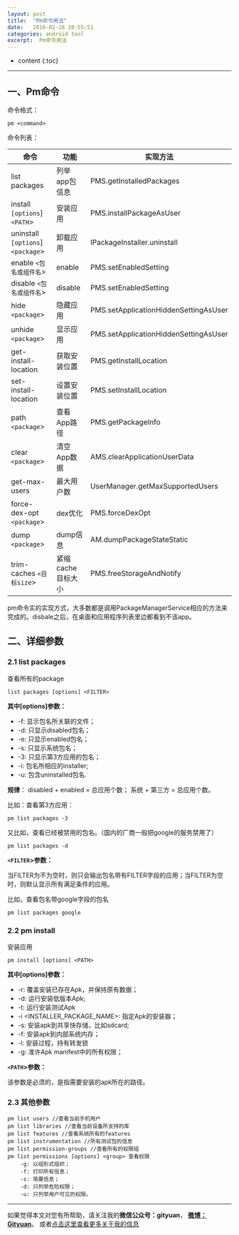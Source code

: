 ```yaml
---
layout: post
title:  "Pm命令用法"
date:   2016-02-28 20:55:51
categories: android tool
excerpt:  Pm命令用法
---
```


* content
{:toc}


---

## 一、Pm命令

命令格式：

	pm <command>

命令列表：

|命令|功能|实现方法|
|---|---|---|
|list packages|列举app包信息|PMS.getInstalledPackages|
|install `[options`] `<PATH`>|安装应用|PMS.installPackageAsUser|
|uninstall `[options`]`<package`>|卸载应用|IPackageInstaller.uninstall
|enable `<包名或组件名`>|enable|PMS.setEnabledSetting|
|disable `<包名或组件名`>|disable|PMS.setEnabledSetting|
|hide `<package`>|隐藏应用|PMS.setApplicationHiddenSettingAsUser
|unhide `<package`>|显示应用|PMS.setApplicationHiddenSettingAsUser|
|get-install-location|获取安装位置|PMS.getInstallLocation|
|set-install-location|设置安装位置|PMS.setInstallLocation|
|path `<package`>|查看App路径|PMS.getPackageInfo|
|clear `<package`>|清空App数据|AMS.clearApplicationUserData|
|get-max-users|最大用户数|UserManager.getMaxSupportedUsers|
|force-dex-opt `<package`>|dex优化|PMS.forceDexOpt|
|dump `<package`>|dump信息|AM.dumpPackageStateStatic|
|trim-caches `<目标size`>|紧缩cache目标大小|PMS.freeStorageAndNotify|

pm命令实的实现方式，大多数都是调用PackageManagerService相应的方法来完成的。disbale之后，在桌面和应用程序列表里边都看到不该app。

## 二、详细参数

### 2.1 list packages

查看所有的package

	list packages [options] <FILTER>

**其中[options]参数：**

- -f: 显示包名所关联的文件；
- -d: 只显示disabled包名；
- -e: 只显示enabled包名；
- -s: 只显示系统包名；
- -3: 只显示第3方应用的包名；
- -i: 包名所相应的installer;
- -u: 包含uninstalled包名.


**规律**： disabled + enabled = 总应用个数；  系统 + 第三方 = 总应用个数。

比如：查看第3方应用：

	pm list packages -3

又比如，查看已经被禁用的包名。（国内的厂商一般把google的服务禁用了）

	pm list packages -d

**`<FILTER`>参数：**

当FILTER为不为空时，则只会输出包名带有FILTER字段的应用；当FILTER为空时，则默认显示所有满足条件的应用。

比如，查看包名带google字段的包名

	pm list packages google


### 2.2 pm install


安装应用

	pm install [options] <PATH>

**其中[options]参数：**

- -r: 覆盖安装已存在Apk，并保持原有数据；
- -d: 运行安装低版本Apk;
- -t: 运行安装测试Apk
- -i <INSTALLER_PACKAGE_NAME>: 指定Apk的安装器；
- -s: 安装apk到共享快存储，比如sdcard;
- -f: 安装apk到内部系统内存；
- -l: 安装过程，持有转发锁
- -g: 准许Apk manifest中的所有权限；


**`<PATH`>参数：**

该参数是必须的，是指需要安装的apk所在的路径。

### 2.3 其他参数

	pm list users //查看当前手机用户
	pm list libraries //查看当前设备所支持的库
	pm list features //查看系统所有的features
	pm list instrumentation //所有测试包的信息
	pm list permission-groups //查看所有的权限组
	pm list permissions [options] <group> 查看权限
		-g: 以组形式组织；
		-f: 打印所有信息；
		-s: 简要信息；
		-d: 只列举危险权限；
		-u: 只列举用户可见的权限。


----------

如果觉得本文对您有所帮助，请关注我的**微信公众号：gityuan**， **[微博：Gityuan](http://weibo.com/gityuan)**。 或者[点击这里查看更多关于我的信息](http://www.yuanhh.com/about/)


